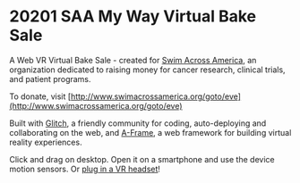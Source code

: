 # 20201 SAA My Way Virtual Bake Sale

A Web VR Virtual Bake Sale - created for [Swim Across America](https://www.swimacrossamerica.org), an organization dedicated to raising money for cancer research, clinical trials, and patient programs.

To  donate, visit [http://www.swimacrossamerica.org/goto/eve](http://www.swimacrossamerica.org/goto/eve)

Built with [Glitch](https://glitch.me), a friendly community for coding, auto-deploying and collaborating on the web, and [A-Frame](https://aframe.io), a web framework for building virtual reality experiences.

Click and drag on desktop. Open it on a smartphone and use the device motion sensors. Or [plug in a VR headset](https://aframe.io/docs/0.8.0/introduction/vr-headsets-and-webvr-browsers.html)!
